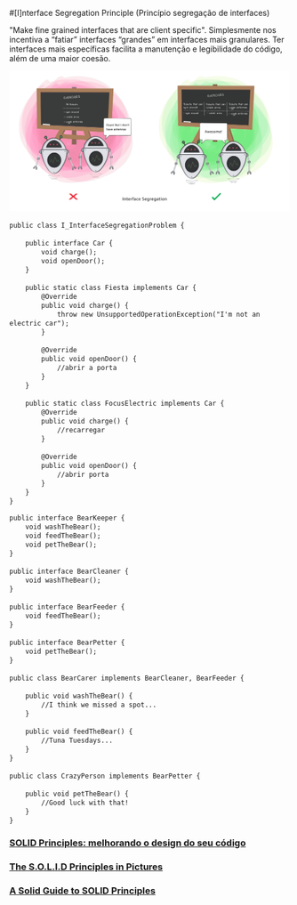 #[I]nterface Segregation Principle (Princípio segregação de interfaces)

"Make fine grained interfaces that are client specific".
Simplesmente nos incentiva a “fatiar” interfaces “grandes” em interfaces mais granulares. Ter interfaces mais específicas facilita a manutenção e legibilidade do código, além de uma maior coesão.

![](./isp.png)

```
public class I_InterfaceSegregationProblem {
    
    public interface Car {
        void charge();
        void openDoor();
    }

    public static class Fiesta implements Car {
        @Override
        public void charge() {
            throw new UnsupportedOperationException("I'm not an electric car");
        }

        @Override
        public void openDoor() {
            //abrir a porta
        }
    }

    public static class FocusElectric implements Car {
        @Override
        public void charge() {
            //recarregar
        }

        @Override
        public void openDoor() {
            //abrir porta
        }
    }
}
```

```
public interface BearKeeper {
    void washTheBear();
    void feedTheBear();
    void petTheBear();
}

public interface BearCleaner {
    void washTheBear();
}

public interface BearFeeder {
    void feedTheBear();
}

public interface BearPetter {
    void petTheBear();
}

public class BearCarer implements BearCleaner, BearFeeder {

    public void washTheBear() {
        //I think we missed a spot...
    }

    public void feedTheBear() {
        //Tuna Tuesdays...
    }
}

public class CrazyPerson implements BearPetter {

    public void petTheBear() {
        //Good luck with that!
    }
}
```


### [SOLID Principles: melhorando o design do seu código](https://www.zup.com.br/blog/design-principle-solid)
### [The S.O.L.I.D Principles in Pictures](https://medium.com/backticks-tildes/the-s-o-l-i-d-principles-in-pictures-b34ce2f1e898)
### [A Solid Guide to SOLID Principles](https://www.baeldung.com/solid-principles)

